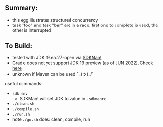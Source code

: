 
Summary:
---------

* this egg illustrates structured concurrency
* task "foo" and task "bar" are in a race: first one to complete is used; the other is interrupted

To Build:
---------

* tested with JDK 19.ea.27-open via [SDKMan!](https://sdkman.io/)
* Gradle does not yet support JDK 19 preview (as of JUN 2022). Check [here](https://docs.gradle.org/current/userguide/compatibility.html)
* unknown if Maven can be used ¯\_(ツ)_/¯

useful commands:

* `sdk env`
    - SDKMan! will set JDK to value in `.sdkmanrc`
* `./clean.sh`
* `./compile.sh`
* `./run.sh`
* note `./go.sh` does: clean, compile, run 
